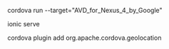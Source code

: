 cordova run --target="AVD_for_Nexus_4_by_Google"

ionic serve

cordova plugin add org.apache.cordova.geolocation